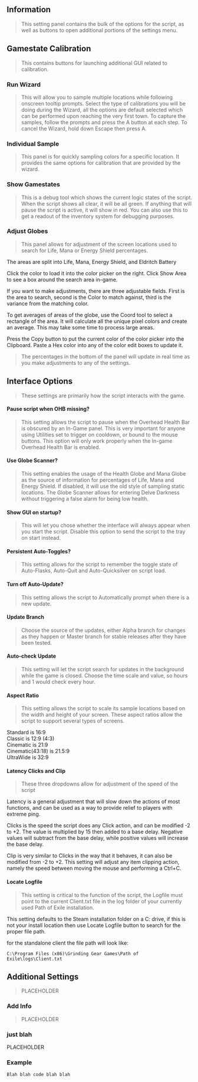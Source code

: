 ## Information

> This setting panel contains the bulk of the options for the script, as well as buttons to open additional portions of the settings menu. 

## Gamestate Calibration
> This contains buttons for launching additional GUI related to calibration.

### Run Wizard
> This will allow you to sample multiple locations while following onscreen tooltip prompts. Select the type of calibrations you will be doing during the Wizard, all the options are default selected which can be performed upon reaching the very first town. To capture the samples, follow the prompts and press the A button at each step. To cancel the Wizard, hold down Escape then press A.

### Individual Sample
> This panel is for quickly sampling colors for a specific location. It provides the same options for calibration that are provided by the wizard.

### Show Gamestates
> This is a debug tool which shows the current logic states of the script. When the script shows all clear, it will be all green. If anything that will pause the script is active, it will show in red. You can also use this to get a readout of the inventory system for debugging purposes.

### Adjust Globes
> This panel allows for adjustment of the screen locations used to search for Life, Mana or Energy Shield percentages.

The areas are split into Life, Mana, Energy Shield, and Eldritch Battery

Click the color to load it into the color picker on the right. Click Show Area to see a box around the search area in-game.

If you want to make adjustments, there are three adjustable fields. First is the area to search, second is the Color to match against, third is the variance from the matching color.

To get averages of areas of the globe, use the Coord tool to select a rectangle of the area. It will calculate all the unique pixel colors and create an average. This may take some time to process large areas.

Press the Copy button to put the current color of the color picker into the Clipboard. Paste a Hex color into any of the color edit boxes to update it.

> The percentages in the bottom of the panel will update in real time as you make adjustments to any of the settings.

## Interface Options
> These settings are primarily how the script interacts with the game. 

#### Pause script when OHB missing?
> This setting allows the script to pause when the Overhead Health Bar is obscured by an In-Game panel. This is very important for anyone using Utilities set to trigger on cooldown, or bound to the mouse buttons. This option will only work properly when the In-game Overhead Health Bar is enabled.

#### Use Globe Scanner?
> This setting enables the usage of the Health Globe and Mana Globe as the source of information for percentages of Life, Mana and Energy Shield. If disabled, it will use the old style of sampling static locations. The Globe Scanner allows for entering Delve Darkness without triggering a false alarm for being low health.

#### Show GUI on startup?
> This will let you chose whether the interface will always appear when you start the script. Disable this option to send the script to the tray on start instead.

#### Persistent Auto-Toggles?
> This setting allows for the script to remember the toggle state of Auto-Flasks, Auto-Quit and Auto-Quicksilver on script load.

#### Turn off Auto-Update?
> This setting allows the script to Automatically prompt when there is a new update.

#### Update Branch
> Choose the source of the updates, either Alpha branch for changes as they happen or Master branch for stable releases after they have been tested.

#### Auto-check Update
> This setting will let the script search for updates in the background while the game is closed. Choose the time scale and value, so hours and 1 would check every hour. 

#### Aspect Ratio
> This setting allows the script to scale its sample locations based on the width and height of your screen. These aspect ratios allow the script to support several types of screens.

Standard is 16:9  
Classic is 12:9 (4:3)  
Cinematic is 21:9  
Cinematic(43:18) is 21.5:9  
UltraWide is 32:9  

#### Latency Clicks and Clip
> These three dropdowns allow for adjustment of the speed of the script

Latency is a general adjustment that will slow down the actions of most functions, and can be used as a way to provide relief to players with extreme ping.

Clicks is the speed the script does any Click action, and can be modified -2 to +2. The value is multiplied by 15 then added to a base delay. Negative values will subtract from the base delay, while positive values will increase the base delay.

Clip is very similar to Clicks in the way that it behaves, it can also be modified from -2 to +2. This setting will adjust any item clipping action, namely the speed between moving the mouse and performing a Ctrl+C. 

#### Locate Logfile
> This setting is critical to the function of the script, the Logfile must point to the current Client.txt file in the log folder of your currently used Path of Exile installation.

This setting defaults to the Steam installation folder on a C: drive, if this is not your install location then use Locate Logfile button to search for the proper file path.

for the standalone client the file path will look like:

```
C:\Program Files (x86)\Grinding Gear Games\Path of Exile\logs\Client.txt
```

## Additional Settings
> PLACEHOLDER

### Add Info
> PLACEHOLDER

### just blah

PLACEHOLDER

### Example

```autohotkey
Blah blah code blah blah
```
